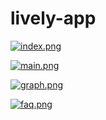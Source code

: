 # lively-app

[![index.png](https://i.postimg.cc/Lsyk5JBc/index.png)](https://postimg.cc/jW7nkd1c)

[![main.png](https://i.postimg.cc/4yvmKMRY/main.png)](https://postimg.cc/N2MgSdMt)

[![graph.png](https://i.postimg.cc/LXnt1mxn/graph.png)](https://postimg.cc/qhH6fHVT)

[![faq.png](https://i.postimg.cc/hP99xy1b/faq.png)](https://postimg.cc/JGzDCQgG)
